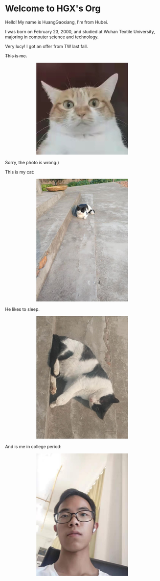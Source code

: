 # Welcome to HGX's Org

Hello! My name is HuangGaoxiang, I'm from Hubei.

I was born on February 23, 2000, and studied at Wuhan Textile University, majoring in computer science and technology.

Very lucy! I got an offer from TW last fall.

~~This is me.~~

<div align="center">
	<img src="assets/avatar.jpg" alt="Editor" width="300">
</div>

Sorry, the photo is wrong:)

This is my cat:

<div align="center">
	<img src="assets/my-cat.jpg" alt="Editor" width="300">
</div>

He likes to sleep.

<div align="center">
	<img src="assets/my-cat-sleep.jpg" alt="Editor" width="300">
</div>

And is me in college period:

<div align="center">
	<img src="assets/me-in-college.jpg" alt="Editor" width="300">
</div>